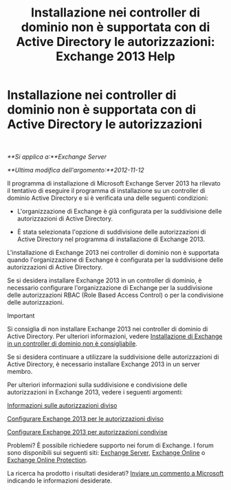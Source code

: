 ﻿---
title: 'Installazione nei controller di dominio non è supportata con di Active Directory le autorizzazioni: Exchange 2013 Help'
TOCTitle: Installazione nei controller di dominio non è supportata con di Active Directory le autorizzazioni
ms:assetid: 977e3758-5e09-40a2-80c1-fe344b1d8a2a
ms:mtpsurl: https://technet.microsoft.com/it-it/library/ms.exch.setupreadiness.installondcinadsplitpermissionmode(v=EXCHG.150)
ms:contentKeyID: 50481228
ms.date: 05/22/2018
mtps_version: v=EXCHG.150
ms.translationtype: MT
---

# Installazione nei controller di dominio non è supportata con di Active Directory le autorizzazioni

 

_**Si applica a:**Exchange Server_

_**Ultima modifica dell'argomento:**2012-11-12_

Il programma di installazione di Microsoft Exchange Server 2013 ha rilevato il tentativo di eseguire il programma di installazione su un controller di dominio Active Directory e si è verificata una delle seguenti condizioni:

  - L'organizzazione di Exchange è già configurata per la suddivisione delle autorizzazioni di Active Directory.

  - È stata selezionata l'opzione di suddivisione delle autorizzazioni di Active Directory nel programma di installazione di Exchange 2013.

L'installazione di Exchange 2013 nei controller di dominio non è supportata quando l'organizzazione di Exchange è configurata per la suddivisione delle autorizzazioni di Active Directory.

Se si desidera installare Exchange 2013 in un controller di dominio, è necessario configurare l'organizzazione di Exchange per la suddivisione delle autorizzazioni RBAC (Role Based Access Control) o per la condivisione delle autorizzazioni.


> [!IMPORTANT]
> Si consiglia di non installare Exchange 2013 nei controller di dominio di Active Directory. Per ulteriori informazioni, vedere <A href="installing-exchange-on-a-domain-controller-is-not-recommended-exchange-2013-help.md">Installazione di Exchange in un controller di dominio non è consigliabile</A>.



Se si desidera continuare a utilizzare la suddivisione delle autorizzazioni di Active Directory, è necessario installare Exchange 2013 in un server membro.

Per ulteriori informazioni sulla suddivisione e condivisione delle autorizzazioni in Exchange 2013, vedere i seguenti argomenti:

[Informazioni sulle autorizzazioni diviso](understanding-split-permissions-exchange-2013-help.md)

[Configurare Exchange 2013 per le autorizzazioni diviso](configure-exchange-2013-for-split-permissions-exchange-2013-help.md)

[Configurare Exchange 2013 per autorizzazioni condivise](configure-exchange-2013-for-shared-permissions-exchange-2013-help.md)

Problemi? È possibile richiedere supporto nei forum di Exchange. I forum sono disponibili sui seguenti siti: [Exchange Server](https://go.microsoft.com/fwlink/p/?linkid=60612), [Exchange Online](https://go.microsoft.com/fwlink/p/?linkid=267542) o [Exchange Online Protection](https://go.microsoft.com/fwlink/p/?linkid=285351).

La ricerca ha prodotto i risultati desiderati? [Inviare un commento a Microsoft](mailto:exsetuphelpfeedback@microsoft.com?subject=exchange%202013%20setup%20help%20feedback) indicando le informazioni desiderate.

